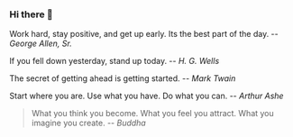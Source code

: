 ### Hi there 👋

<!--
**flowfree/flowfree** is a ✨ _special_ ✨ repository because its `README.md` (this file) appears on your GitHub profile.

Here are some ideas to get you started:

- 🔭 I’m currently working on ...
- 🌱 I’m currently learning ...
- 👯 I’m looking to collaborate on ...
- 🤔 I’m looking for help with ...
- 💬 Ask me about ...
- 📫 How to reach me: ...
- 😄 Pronouns: ...
- ⚡ Fun fact: ...
-->

Work hard, stay positive, and get up early. Its the best part of the day. -- _George Allen, Sr._

If you fell down yesterday, stand up today. -- _H. G. Wells_

The secret of getting ahead is getting started.
-- _Mark Twain_

Start where you are. Use what you have. Do what you can. 
-- _Arthur Ashe_

> What you think you become.
> What you feel you attract.
> What you imagine you create.
> -- _Buddha_
